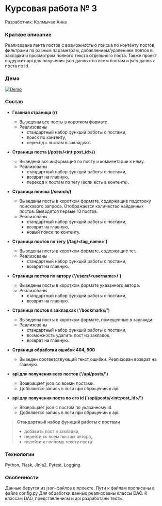 # Курсовая работа № 3
Разработчик: Колмычек Анна

### Краткое описание
Реализована лента постов с возможностью
поиска по контенту постов, фильтрами по разным параметрам,
добавлением/удалением повтов в закладки 
и просмотром полного текста отдельного поста.
Также проект содержит api для получения json данных по всем постам
и json данных поста по id. 

### Демо
[![Demo](https://drive.google.com/thumbnail?authuser=0&sz=w1280&id=1AVLVkLn2sNZkKC9HDMNbjzc8Hzsd3lII)](https://drive.google.com/file/d/1AVLVkLn2sNZkKC9HDMNbjzc8Hzsd3lII/view?usp=share_link "Demo")

### Состав

- **Главная страница (/)**
  - Выведены все посты в коротком формате.
  - Реализованы
    - стандартный набор функций работы с постами,
    - поиск по контенту,
    - переход к постам в закладках.


- **Страница поста (/posts/&lt;int:post_id&gt;/)**
  - Выведена вся информация по посту и комментарии к нему.
  - Реализованы
    - стандартный набор функций работы с постами,
    - возврат на главную,
    - переход к постам по тегу (если есть в контенте).


- **Страница поиска (/search/)**
  - Выведены посты в коротком формате, содержащие подстроку поискового запроса. Отображается количество найденных постов. Выводятся первые 10 постов. 
  - Реализованы
    - стандартный набор функций работы с постами,
    - возврат на главную,
    - новый поиск по контенту.


- **Страница постов по тегу (/tag/&lt;tag_name&gt;')**
  - Выведены посты в коротком формате, содержащие тег.
  - Реализованы
    - стандартный набор функций работы с постами,
    - возврат на главную.


- **Страница постов по автору ('/users/&lt;username&gt;/')**
  - Выведены посты в коротком формате указанного автора.
  - Реализованы
    - стандартный набор функций работы с постами,
    - возврат на главную.


- **Страница постов в закладках ('/bookmarks/')**
  - Выведены посты в коротком формате, помещенные в заклакди.
  - Реализованы
    - стандартный набор функций работы с постами,
    - возможность удалить пост из закладок,
    - возврат на главную.


- **Страница обработки ошибок 404, 500**
  - Выведен соответствующий текст ошибки. Реализован возврат на главную.


- **api для получения всех постов ('/api/posts/')**
  - Возвращает json со всеми постами.
  - Добвляется запись в логи при обращении к api.


- **api для получения поста по его id ('/api/posts/&lt;int:post_id&gt;/')**
  - Возвращает json с постом по указанному id.
  - Добвляется запись в логи при обращении к api.


> **Стандартный набор функций работы с постами**
> - добавить пост в закладки,
> - перейти ко всем постам автора,
> - перейти к полному тексту поста.


### Технологии
Python, Flask, Jinja2, Pytest, Logging. 

### Особенности
Данные берутся из json-файлов в проекте.
Пути к файлам прописаны в файле config.py
Для обработки данных реализованы классы DAO.
К классам DAO, представлениям и api разработаны тесты.